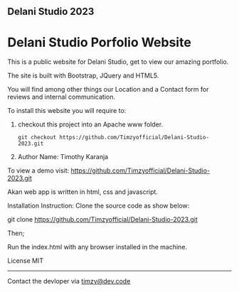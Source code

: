 ## Delani Studio 2023

# Delani Studio Porfolio Website

This is a public website for Delani Studio, get to view our amazing portfolio.

The site is built with Bootstrap, JQuery and HTML5.

You will find among other things our Location and a Contact form for reviews and internal communication.

To install this website you will require to:
1. checkout this project into an Apache www folder.

    `git checkout https://github.com/Timzyofficial/Delani-Studio-2023.git`

2. Author Name: Timothy Karanja

To view a demo visit: https://github.com/Timzyofficial/Delani-Studio-2023.git

Akan web app is written in html, css and javascript.

Installation Instruction:
Clone the source code as show below:

git clone https://github.com/Timzyofficial/Delani-Studio-2023.git

Then;

Run the index.html with any browser installed in the machine.

License
MIT

---

Contact the devloper via timzy@dev.code

